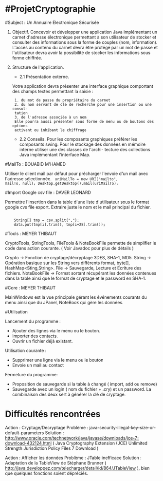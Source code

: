 #ProjetCryptographie
===================

#Subject : Un Annuaire Electronique Sécurisée

1. Objectif.
Concevoir et développer une application Java implémentant un carnet
d'adresse électronique permettant à son utilisateur de stocker et consulter
des informations sous la forme de couples (nom, information). L'accès au
contenu du carnet devra être protégé par un mot de passe et l'utilisateur
devra avoir la possibilité de stocker les informations sous forme chiffrée.
2. Structure de l'application.
	* 2.1 Présentation externe.
	
	Votre application devra présenter une interface graphique comportant des
	champs textes permettant la saisie :

		1. du mot de passe du propriétaire du carnet
		2. du nom servant de clé de recherche pour une insertion ou une consul-
		tation
		3. de l'adresse associée à un nom
		Elle pourra aussi présenter sous forme de menu ou de boutons des options
		activant ou inhibant le chiffrage
	* 2.2 Conseils.
Pour les composants graphiques préférer les composants swing. Pour le
stockage des données en mémoire interne utiliser une des classes de l'archi-
tecture des collections Java implémentant l'interface Map.

#MailTo : BOUABID M'HAMED

Utiliser le client mail par défaut pour précharger l'envoie d'un mail avec l'adresse sélectionnée.
<code>
	uriMailTo = new URI("mailto", mailTo, null);
    	Desktop.getDesktop().mail(uriMailTo);
</code>	

#Import Google csv file : DAVER LEONARD

Permettre l'insertion dans la table d'une liste d'utilisateur sous le format google cvs file export. Extraire juste le nom et le mail principal du fichier.

<code>
	String[] tmp = csv.split(",");
	data.put(tmp[i].trim(), tmp[i+28].trim());
</code>

#Tools : MEYER THIBAUT

CryptoTools, StringTools, FileTools & NoteBookFile permette de simplifier le code dans action courante. ( Voir Javadoc pour plus de détails )

Crypto -> Fonction de cryptage/décryptage 3DES,  SHA-1, MD5.
String -> Opération basique sur les String vers différents format, byte[], HashMap<Sting,String>.
File -> Sauvegarde, Lecture et Ecriture des fichiers.
NoteBookFile -> Format sortant récupérant les données contenues dans la table ainsi que le format de cryptage et le password en SHA-1.

#Core : MEYER THIBAUT

MainWindows est la vue principale gérant les événements courants du menu ainsi que du JPanel, NoteBook qui gère les données.

#Utilisation

Lancement du programme :
* Ajouter des lignes via le menu ou le bouton.
* Importer des contacts.
* Ouvrir un fichier déjà existant. 

Utilisation courante :
* Supprimer une ligne via le menu ou le bouton
* Envoie un mail au contact 

Fermeture du programme:
* Proposition de sauvegarde si la table à changé ( import, add ou remove)
* Sauvegarde avec un login ( nom du fichier + .cry) et un password. La combinaison des deux sert à générer la clé de cryptage.

# Difficultés rencontrées

Action : Cryptage/Decryptage
Problème : java-security-illegal-key-size-or-default-parameters
Solution : http://www.oracle.com/technetwork/java/javase/downloads/jce-7-download-432124.html ( Java Cryptography Extension (JCE) Unlimited Strength Jurisdiction Policy Files 7 Download )

Action : Afficher les données
Problème : JTable inefficace
Solution : Adaptation de la TableView de Stéphane Brunner ( http://java.developpez.com/telecharger/detail/id/864/JTableView ), bien que quelques fonctions soient dépréciés.
